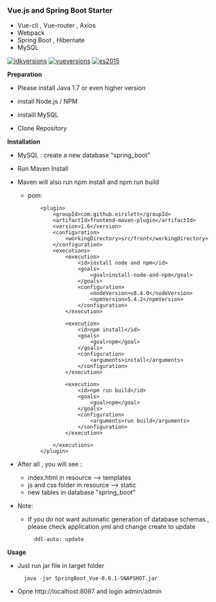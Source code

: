 ### Vue.js and Spring Boot Starter

- Vue-cli , Vue-router , Axios
- Webpack
- Spring Boot , Hibernate
- MySQL

[![jdkversions](https://img.shields.io/badge/Java-1.7%2B-yellow.svg)]()  [![vueversions](https://img.shields.io/badge/vue.js-2.2.x-brightgreen.svg)]()  [![es2015](https://img.shields.io/badge/ECMAScript-6-green.svg)]()

**Preparation**
- Please  install Java 1.7 or even higher version

- install Node.js / NPM

- instaill MySQL

- Clone Repository

**Installation**

- MySQL : create a new database "spring_boot"  

- Run Maven Install 

- Maven will also run npm install and npm run build 
  - pom:

		 	<plugin>
				<groupId>com.github.eirslett</groupId>
				<artifactId>frontend-maven-plugin</artifactId>
				<version>1.6</version>
				<configuration>
					<workingDirectory>src/front</workingDirectory>
				</configuration>
				<executions>
					<execution>
						<id>install node and npm</id>
						<goals>
							<goal>install-node-and-npm</goal>
						</goals>
						<configuration>
							<nodeVersion>v8.4.0</nodeVersion>
							<npmVersion>5.4.2</npmVersion>
						</configuration>
					</execution>

					<execution>
						<id>npm install</id>
						<goals>
							<goal>npm</goal>
						</goals>
						<configuration>
							<arguments>install</arguments>
						</configuration>
					</execution>

					<execution>
						<id>npm run build</id>
						<goals>
							<goal>npm</goal>
						</goals>
						<configuration>
							<arguments>run build</arguments>
						</configuration>
					</execution>

				</executions>
			</plugin>
- After all , you will see :
	- index.html in resource --> templates
	- js and css folder in resource --> static
	- new tables in database "spring_boot"

- Note: 
	- If you do not want automatic generation of database schemas , please check  application.yml and change create to update

			ddl-auto: update

**Usage**
- Just run jar file in target folder

		java -jar SpringBoot_Vue-0.0.1-SNAPSHOT.jar
- Opne http://localhost:8087 and login admin/admin

